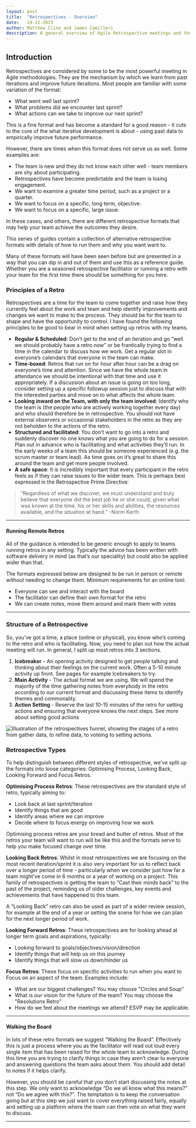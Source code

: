 ```yaml
---
layout: post
title:  "Retrospectives - Overview"
date:   14-12-2023
author: Matthew Cline and James Camilleri
description: A general overview of Agile Retrospective meetings and the different approaches a team can take to improvement.
---
```


## Introduction
Retrospectives are considered by some to be the most powerful meeting in Agile methodologies. They are the mechanism by which we learn from past iterations and improve future iterations. Most people are familiar with some variation of the format:
- What went well last sprint?
- What problems did we encounter last sprint?
- What actions can we take to improve our next sprint?

This is a fine format and has become a standard for a good reason - it cuts to the core of the what iterative development is about - using past data to empirically improve future performance.

However, there are times when this format does not serve us as well. Some examples are:
- The team is new and they do not know each other well - team members are shy about participating.
- Retrospectives have become predictable and the team is losing engagement.
- We want to examine a greater time period, such as a project or a quarter.
- We want to focus on a specific, long term, objective.
- We want to focus on a specific, large issue.

In these cases, and others, there are different retrospective formats that may help your team achieve the outcomes they desire. 

This series of guides contain a collection of alternative retrospective formats with details of how to run them and why you want want to.

Many of these formats will have been seen before but are presented in a way that you can dip in and out of them and use this as a reference guide. Whether you are a seasoned retrospective facilitator or running a retro with your team for the first time there should be something for you here.

### Principles of a Retro
Retrospectives are a time for the team to come together and raise how they currently feel about the work and team and help identify improvements and changes we want to make to the process. They should be for the team to shape and have the opportunity to control. I have found the following principles to be good to bear in mind when setting up retros with my teams.

- **Regular & Scheduled**: Don’t get to the end of an iteration and go “well we should probably have a retro now” or be frantically trying to find a time in the calendar to discuss how we work. Get a regular slot in everyone’s calendars that everyone in the team can make.  
- **Time-boxed**: Retros that run on for hour after hour can be a drag on everyone’s time and attention. Since we have the whole team in attendance we should be intentional with that time and use it appropriately. If a discussion about an issue is going on too long, consider setting up a specific followup session just to discuss that with the interested parties and move on to what affects the whole team.
- **Looking inward on the Team, with only the team involved**: Identify who the team is (the people who are actively working together every day) and who should therefore be in retrospective. You should not have external observers or occasional stakeholders in the retro as they are not beholden to the actions of the retro.
- **Structured and facilitated**: You don’t want to go into a retro and suddenly discover no one knows what you are going to do for a session. Plan out in advance who is facilitating and what activities they’ll run. In the early weeks of a team this should be someone experienced (e.g. the scrum master or team lead). As time goes on it’s great to share this around the team and get more people involved.
- **A safe space**: It is incredibly important that every participant in the retro feels as if they can raise issues to the wider team. This is perhaps best expressed in the Retrospective Prime Directive:

> “Regardless of what we discover, we must understand and truly believe that everyone did the best job he or she could, given what was known at the time, his or her skills and abilities, the resources available, and the situation at hand.” -Norm Kerth

---
#### Running Remote Retros

All of the guidance is intended to be generic enough to apply to teams running retros in any setting. Typically the advice has been written with software delivery in mind (as that’s our speciality) but could also be applied wider than that.

The formats expressed below are designed to be run in person or remote without needing to change them. Minimum requirements for an online tool:

- Everyone can see and interact with the board
- The facilitator can define their own format for the retro
- We can create notes, move them around and mark them with votes
---

### Structure of a Retrospective
So, you’ve got a time, a place (online or physical), you know who’s coming to the retro and who is facilitating. Now, you need to plan out how the actual meeting will run. In general, I split up most retros into 3 sections. 

1. **Icebreaker** - An opening activity designed to get people talking and thinking about their feelings on the current work. Often a 5-10 minute activity up front. See pages <reference> for example Icebreakers to try.
2. **Main Activity** - The actual format we are using. We will spend the majority of the time gathering notes from everybody in the retro according to our current format and discussing these items to identify themes and commonality.
3. **Action Setting** - Reserve the last 10-15 minutes of the retro for setting actions and ensuring that everyone knows the next steps. See more about setting good actions <here>

![Illustration of the retrospectives funnel, showing the stages of a retro from gather data, to refine data, to voteing to setting actions.](/practitioners-guides/assets/images/retros/RetroFunnel.jpg)

### Retrospective Types

To help distinguish between different styles of retrospective, we’ve split up the formats into loose categories: Optimising Process, Looking Back, Looking Forward and Focus Retros. 

**Optimising Process Retros**: These retrospectives are the standard style of retro, typically aiming to:

- Look back at last sprint/iteration
- Identify things that are good
- Identify areas where we can improve
- Decide where to focus energy on improving how we work

Optimising process retros are your bread and butter of retros. Most of the retros your team will want to run will be like this and the formats serve to help you make focused change over time.

**Looking Back Retros**: Whilst in most retrospectives we are focusing on the most recent iteration/sprint it is also very important for us to reflect back over a longer period of time - particularly when we consider just how far a team might’ve come in 6 months or a year of working on a project. This family of retrospectives is getting the team to “Cast their minds back” to the past of the project, reminding us of older challenges, key events and achievements that have happened to this team.  

A “Looking Back” retro can also be used as part of a wider review session, for example at the end of a year or setting the scene for how we can plan for the next longer period of work.

**Looking Forward Retros**: These retrospectives are for looking ahead at longer term goals and aspirations, typically:

- Looking forward to goals/objectives/vision/direction
- Identify things that will help us on this journey
- Identify things that will slow us down/hinder us

**Focus Retros**: These focus on specific activities to run when you want to Focus on an aspect of the team. Examples include:

- What are our biggest challenges? You may choose "Circles and Soup"
- What is our vision for the future of the team? You may choose the "Resolutions Retro"
- How do we feel about the meetings we attend? ESVP may be applicable.

---

#### Walking the Board
In lots of these retro formats we suggest “Walking the Board”. Effectively this is just a process where you as the facilitator will read out loud every single item that has been raised for the whole team to acknowledge. During this time you are trying to clarify things in case they aren’t clear to everyone and answering questions the team asks about them. You should add detail to notes if it helps clarify.

However, you should be careful that you don’t start discussing the notes at this step. We only want to acknowledge “Do we all know what this means?” not “Do we agree with this?”. The temptation is to keep the conversation going but at this step we just want to cover everything raised fairly, equally and setting up a platform where the team can then vote on what they want to discuss.

---
